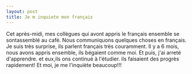 ```yaml
---
layout: post
title: Je m inquiete mon français
---
```


<p>Cet après-midi, mes collègues qui avont appris le français ensemble se sontassemblé au café. Nous communiquons quelques choses en français. Je suis très surprise, ils parlent français très  couramment. Il y a 6 mois, nous avons appris ensemble, ils bégaient comme moi. Et puis, j&#39;ai arreté d&#39;apprendre. et eux,ils ons continué à l&#39;étudier. ils faisaient des progrès rapidement!  Et moi, je me l&#39;inquiète beaucoup!!!</p>
<p></p>
